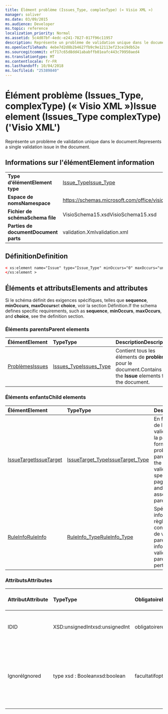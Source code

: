 ```yaml
---
title: Élément problème (Issues_Type, complexType) (« Visio XML »)
manager: soliver
ms.date: 03/09/2015
ms.audience: Developer
ms.topic: reference
localization_priority: Normal
ms.assetid: 5c4d07bf-4edc-e241-7827-017f96c11957
description: Représente un problème de validation unique dans le document.
ms.openlocfilehash: 4ebe7d2d8b2b4627fb9c9e12113ef23ce19db52e
ms.sourcegitcommit: ef717c65d8dd41ababffb01eafc443c79950aed4
ms.translationtype: MT
ms.contentlocale: fr-FR
ms.lasthandoff: 10/04/2018
ms.locfileid: "25389840"
---
```

# <a name="issue-element-issuestype-complextype-visio-xml"></a><span data-ttu-id="fcba5-103">Élément problème (Issues_Type, complexType) (« Visio XML »)</span><span class="sxs-lookup"><span data-stu-id="fcba5-103">Issue element (Issues_Type complexType) ('Visio XML')</span></span>

<span data-ttu-id="fcba5-104">Représente un problème de validation unique dans le document.</span><span class="sxs-lookup"><span data-stu-id="fcba5-104">Represents a single validation issue in the document.</span></span>
  
## <a name="element-information"></a><span data-ttu-id="fcba5-105">Informations sur l'élément</span><span class="sxs-lookup"><span data-stu-id="fcba5-105">Element information</span></span>

|||
|:-----|:-----|
|<span data-ttu-id="fcba5-106">**Type d’élément**</span><span class="sxs-lookup"><span data-stu-id="fcba5-106">**Element type**</span></span> <br/> |[<span data-ttu-id="fcba5-107">Issue_Type</span><span class="sxs-lookup"><span data-stu-id="fcba5-107">Issue_Type</span></span>](issue_type-complextypevisio-xml.md) <br/> |
|<span data-ttu-id="fcba5-108">**Espace de noms**</span><span class="sxs-lookup"><span data-stu-id="fcba5-108">**Namespace**</span></span> <br/> |https://schemas.microsoft.com/office/visio/2012/main  <br/> |
|<span data-ttu-id="fcba5-109">**Fichier de schéma**</span><span class="sxs-lookup"><span data-stu-id="fcba5-109">**Schema file**</span></span> <br/> |<span data-ttu-id="fcba5-110">VisioSchema15.xsd</span><span class="sxs-lookup"><span data-stu-id="fcba5-110">VisioSchema15.xsd</span></span>  <br/> |
|<span data-ttu-id="fcba5-111">**Parties de document**</span><span class="sxs-lookup"><span data-stu-id="fcba5-111">**Document parts**</span></span> <br/> |<span data-ttu-id="fcba5-112">validation.Xml</span><span class="sxs-lookup"><span data-stu-id="fcba5-112">validation.xml</span></span>  <br/> |
   
## <a name="definition"></a><span data-ttu-id="fcba5-113">Définition</span><span class="sxs-lookup"><span data-stu-id="fcba5-113">Definition</span></span>

```XML
< xs:element name="Issue" type="Issue_Type" minOccurs="0" maxOccurs="unbounded" >
</xs:element >
```

## <a name="elements-and-attributes"></a><span data-ttu-id="fcba5-114">Éléments et attributs</span><span class="sxs-lookup"><span data-stu-id="fcba5-114">Elements and attributes</span></span>

<span data-ttu-id="fcba5-115">Si le schéma définit des exigences spécifiques, telles que **sequence**, **minOccurs**, **maxOccurs**et **choice**, voir la section Définition.</span><span class="sxs-lookup"><span data-stu-id="fcba5-115">If the schema defines specific requirements, such as **sequence**, **minOccurs**, **maxOccurs**, and **choice**, see the definition section.</span></span> 
  
### <a name="parent-elements"></a><span data-ttu-id="fcba5-116">Éléments parents</span><span class="sxs-lookup"><span data-stu-id="fcba5-116">Parent elements</span></span>

|<span data-ttu-id="fcba5-117">**Élément**</span><span class="sxs-lookup"><span data-stu-id="fcba5-117">**Element**</span></span>|<span data-ttu-id="fcba5-118">**Type**</span><span class="sxs-lookup"><span data-stu-id="fcba5-118">**Type**</span></span>|<span data-ttu-id="fcba5-119">**Description**</span><span class="sxs-lookup"><span data-stu-id="fcba5-119">**Description**</span></span>|
|:-----|:-----|:-----|
|[<span data-ttu-id="fcba5-120">Problèmes</span><span class="sxs-lookup"><span data-stu-id="fcba5-120">Issues</span></span>](issues-element-validation_type-complextypevisio-xml.md) <br/> |[<span data-ttu-id="fcba5-121">Issues_Type</span><span class="sxs-lookup"><span data-stu-id="fcba5-121">Issues_Type</span></span>](issues_type-complextypevisio-xml.md) <br/> |<span data-ttu-id="fcba5-122">Contient tous les éléments de **problème** pour le document.</span><span class="sxs-lookup"><span data-stu-id="fcba5-122">Contains all the **Issue** elements for the document.</span></span>  <br/> |
   
### <a name="child-elements"></a><span data-ttu-id="fcba5-123">Éléments enfants</span><span class="sxs-lookup"><span data-stu-id="fcba5-123">Child elements</span></span>

|<span data-ttu-id="fcba5-124">**Élément**</span><span class="sxs-lookup"><span data-stu-id="fcba5-124">**Element**</span></span>|<span data-ttu-id="fcba5-125">**Type**</span><span class="sxs-lookup"><span data-stu-id="fcba5-125">**Type**</span></span>|<span data-ttu-id="fcba5-126">**Description**</span><span class="sxs-lookup"><span data-stu-id="fcba5-126">**Description**</span></span>|
|:-----|:-----|:-----|
|[<span data-ttu-id="fcba5-127">IssueTarget</span><span class="sxs-lookup"><span data-stu-id="fcba5-127">IssueTarget</span></span>](issuetarget-element-issue_type-complextypevisio-xml.md) <br/> |[<span data-ttu-id="fcba5-128">IssueTarget_Type</span><span class="sxs-lookup"><span data-stu-id="fcba5-128">IssueTarget_Type</span></span>](issuetarget_type-complextypevisio-xml.md) <br/> |<span data-ttu-id="fcba5-129">En fonction de la cible de l’objet parent de validation, spécifie soit la page, ou la page et la forme, associé à ce problème de validation parent.</span><span class="sxs-lookup"><span data-stu-id="fcba5-129">Depending on the target of the parent validation issue, specifies either the page, or both the page and the shape, associated with the parent validation issue.</span></span>  <br/> |
|[<span data-ttu-id="fcba5-130">RuleInfo</span><span class="sxs-lookup"><span data-stu-id="fcba5-130">RuleInfo</span></span>](ruleinfo-element-issue_type-complextypevisio-xml.md) <br/> |[<span data-ttu-id="fcba5-131">RuleInfo_Type</span><span class="sxs-lookup"><span data-stu-id="fcba5-131">RuleInfo_Type</span></span>](ruleinfo_type-complextypevisio-xml.md) <br/> |<span data-ttu-id="fcba5-132">Spécifie des informations sur la règle de validation concerne le problème de validation parent.</span><span class="sxs-lookup"><span data-stu-id="fcba5-132">Specifies information about the validation rule that the parent validation issue pertains to.</span></span>  <br/> |
   
### <a name="attributes"></a><span data-ttu-id="fcba5-133">Attributs</span><span class="sxs-lookup"><span data-stu-id="fcba5-133">Attributes</span></span>

|<span data-ttu-id="fcba5-134">**Attribut**</span><span class="sxs-lookup"><span data-stu-id="fcba5-134">**Attribute**</span></span>|<span data-ttu-id="fcba5-135">**Type**</span><span class="sxs-lookup"><span data-stu-id="fcba5-135">**Type**</span></span>|<span data-ttu-id="fcba5-136">**Obligatoire**</span><span class="sxs-lookup"><span data-stu-id="fcba5-136">**Required**</span></span>|<span data-ttu-id="fcba5-137">**Description**</span><span class="sxs-lookup"><span data-stu-id="fcba5-137">**Description**</span></span>|<span data-ttu-id="fcba5-138">**Valeurs possibles**</span><span class="sxs-lookup"><span data-stu-id="fcba5-138">**Possible values**</span></span>|
|:-----|:-----|:-----|:-----|:-----|
|<span data-ttu-id="fcba5-139">ID</span><span class="sxs-lookup"><span data-stu-id="fcba5-139">ID</span></span>  <br/> |<span data-ttu-id="fcba5-140">XSD:unsignedInt</span><span class="sxs-lookup"><span data-stu-id="fcba5-140">xsd:unsignedInt</span></span>  <br/> |<span data-ttu-id="fcba5-141">obligatoire</span><span class="sxs-lookup"><span data-stu-id="fcba5-141">required</span></span>  <br/> |<span data-ttu-id="fcba5-142">Spécifie l’identificateur unique du problème de validation.</span><span class="sxs-lookup"><span data-stu-id="fcba5-142">Specifies the unique identifier of the validation issue.</span></span>  <br/> |<span data-ttu-id="fcba5-143">Valeurs du type xsd:unsignedInt.</span><span class="sxs-lookup"><span data-stu-id="fcba5-143">Values of the xsd:unsignedInt type.</span></span>  <br/> |
|<span data-ttu-id="fcba5-144">Ignoré</span><span class="sxs-lookup"><span data-stu-id="fcba5-144">Ignored</span></span>  <br/> |<span data-ttu-id="fcba5-145">type xsd : Boolean</span><span class="sxs-lookup"><span data-stu-id="fcba5-145">xsd:boolean</span></span>  <br/> |<span data-ttu-id="fcba5-146">facultatif</span><span class="sxs-lookup"><span data-stu-id="fcba5-146">optional</span></span>  <br/> |<span data-ttu-id="fcba5-147">Spécifie des informations sur la règle de validation concerne le problème de validation parent.</span><span class="sxs-lookup"><span data-stu-id="fcba5-147">Specifies information about the validation rule that the parent validation issue pertains to.</span></span>  <br/> |<span data-ttu-id="fcba5-148">Valeurs du type de type xsd : Boolean.</span><span class="sxs-lookup"><span data-stu-id="fcba5-148">Values of the xsd:boolean type.</span></span>  <br/> |
   

